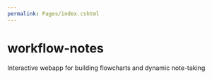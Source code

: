 ```yaml
---
permalink: Pages/index.cshtml
---
```


# workflow-notes
Interactive webapp for building flowcharts and dynamic note-taking
